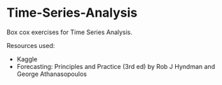 # Time-Series-Analysis

Box cox exercises for Time Series Analysis.

Resources used:
* Kaggle
* Forecasting: Principles and Practice (3rd ed) by Rob J Hyndman and George Athanasopoulos
